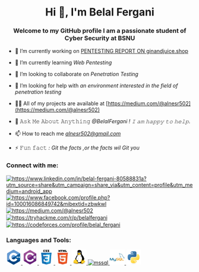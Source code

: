 <h1 align="center">Hi 👋, I'm Belal Fergani</h1>
<h3 align="center">Welcome to my GitHub profile I am a passionate student of Cyber ​​Security at BSNU</h3>

- 🔭 I’m currently working on [PENTESTING REPORT ON ginandjuice.shop](https://medium.com/@alnesr502/the-penetration-test-report-presents-a-comprehensive-security-assessment-of-the-c37c608f36d0)

- 🌱 I’m currently learning *Web Pentesting*

- 👯 I’m looking to collaborate on *Penetration Testing*

- 🤝 I’m looking for help with *an environment interested in the field of penetration testing*

- 👨‍💻 All of my projects are available at [https://medium.com/@alnesr502](https://medium.com/@alnesr502)

- 💬 𝙰𝚜𝚔 𝙼𝚎 𝙰𝚋𝚘𝚞𝚝 𝙰𝚗𝚢𝚝𝚑𝚒𝚗𝚐 *@BelalFergani ! 𝙸 𝚊𝚖 𝚑𝚊𝚙𝚙𝚢 𝚝𝚘 𝚑𝚎𝚕𝚙.*

- 📫 How to reach me *alnesr502@gmail.com*

- ⚡ 𝙵𝚞𝚗 𝚏𝚊𝚌𝚝 *: Git the facts ,or the facts wil Git you*

<h3 align="left">Connect with me:</h3>
<p align="left">
<a href="https://linkedin.com/in/https://www.linkedin.com/in/belal-fergani-80588831a?utm_source=share&utm_campaign=share_via&utm_content=profile&utm_medium=android_app" target="blank"><img align="center" src="https://raw.githubusercontent.com/rahuldkjain/github-profile-readme-generator/master/src/images/icons/Social/linked-in-alt.svg" alt="https://www.linkedin.com/in/belal-fergani-80588831a?utm_source=share&utm_campaign=share_via&utm_content=profile&utm_medium=android_app" height="30" width="40" /></a>
<a href="https://fb.com/https://www.facebook.com/profile.php?id=100016086849742&mibextid=zbwkwl" target="blank"><img align="center" src="https://raw.githubusercontent.com/rahuldkjain/github-profile-readme-generator/master/src/images/icons/Social/facebook.svg" alt="https://www.facebook.com/profile.php?id=100016086849742&mibextid=zbwkwl" height="30" width="40" /></a>
<a href="https://medium.com/https://medium.com/@alnesr502" target="blank"><img align="center" src="https://raw.githubusercontent.com/rahuldkjain/github-profile-readme-generator/master/src/images/icons/Social/medium.svg" alt="https://medium.com/@alnesr502" height="30" width="40" /></a>
<a href="https://www.hackerrank.com/https://tryhackme.com/r/p/belalfergani" target="blank"><img align="center" src="https://raw.githubusercontent.com/rahuldkjain/github-profile-readme-generator/master/src/images/icons/Social/hackerrank.svg" alt="https://tryhackme.com/r/p/belalfergani" height="30" width="40" /></a>
<a href="https://codeforces.com/profile/https://codeforces.com/profile/belal_fergani" target="blank"><img align="center" src="https://raw.githubusercontent.com/rahuldkjain/github-profile-readme-generator/master/src/images/icons/Social/codeforces.svg" alt="https://codeforces.com/profile/belal_fergani" height="30" width="40" /></a>
</p>

<h3 align="left">Languages and Tools:</h3>
<p align="left"> <a href="https://www.w3schools.com/cpp/" target="_blank" rel="noreferrer"> <img src="https://raw.githubusercontent.com/devicons/devicon/master/icons/cplusplus/cplusplus-original.svg" alt="cplusplus" width="40" height="40"/> </a> <a href="https://www.w3schools.com/cs/" target="_blank" rel="noreferrer"> <img src="https://raw.githubusercontent.com/devicons/devicon/master/icons/csharp/csharp-original.svg" alt="csharp" width="40" height="40"/> </a> <a href="https://www.w3schools.com/css/" target="_blank" rel="noreferrer"> <img src="https://raw.githubusercontent.com/devicons/devicon/master/icons/css3/css3-original-wordmark.svg" alt="css3" width="40" height="40"/> </a> <a href="https://www.w3.org/html/" target="_blank" rel="noreferrer"> <img src="https://raw.githubusercontent.com/devicons/devicon/master/icons/html5/html5-original-wordmark.svg" alt="html5" width="40" height="40"/> </a> <a href="https://www.linux.org/" target="_blank" rel="noreferrer"> <img src="https://raw.githubusercontent.com/devicons/devicon/master/icons/linux/linux-original.svg" alt="linux" width="40" height="40"/> </a> <a href="https://www.microsoft.com/en-us/sql-server" target="_blank" rel="noreferrer"> <img src="https://www.svgrepo.com/show/303229/microsoft-sql-server-logo.svg" alt="mssql" width="40" height="40"/> </a> <a href="https://www.mysql.com/" target="_blank" rel="noreferrer"> <img src="https://raw.githubusercontent.com/devicons/devicon/master/icons/mysql/mysql-original-wordmark.svg" alt="mysql" width="40" height="40"/> </a> <a href="https://www.python.org" target="_blank" rel="noreferrer"> <img src="https://raw.githubusercontent.com/devicons/devicon/master/icons/python/python-original.svg" alt="python" width="40" height="40"/> </a> </p>
